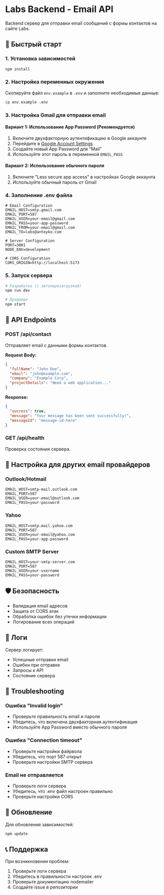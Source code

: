 # Labs Backend - Email API

Backend сервер для отправки email сообщений с формы контактов на сайте Labs.

## 🚀 Быстрый старт

### 1. Установка зависимостей
```bash
npm install
```

### 2. Настройка переменных окружения
Скопируйте файл `env.example` в `.env` и заполните необходимые данные:

```bash
cp env.example .env
```

### 3. Настройка Gmail для отправки email

#### Вариант 1: Использование App Password (Рекомендуется)
1. Включите двухфакторную аутентификацию в Google аккаунте
2. Перейдите в [Google Account Settings](https://myaccount.google.com/apppasswords)
3. Создайте новый App Password для "Mail"
4. Используйте этот пароль в переменной `EMAIL_PASS`

#### Вариант 2: Использование обычного пароля
1. Включите "Less secure app access" в настройках Google аккаунта
2. Используйте обычный пароль от Gmail

### 4. Заполнение .env файла
```env
# Email Configuration
EMAIL_HOST=smtp.gmail.com
EMAIL_PORT=587
EMAIL_USER=your-email@gmail.com
EMAIL_PASS=your-app-password
EMAIL_FROM=your-email@gmail.com
EMAIL_TO=labs@anteyko.com

# Server Configuration
PORT=3001
NODE_ENV=development

# CORS Configuration
CORS_ORIGIN=http://localhost:5173
```

### 5. Запуск сервера
```bash
# Разработка (с автоперезагрузкой)
npm run dev

# Продакшн
npm start
```

## 📧 API Endpoints

### POST /api/contact
Отправляет email с данными формы контактов.

**Request Body:**
```json
{
  "fullName": "John Doe",
  "email": "john@example.com",
  "company": "Example Corp",
  "projectDetails": "Need a web application..."
}
```

**Response:**
```json
{
  "success": true,
  "message": "Your message has been sent successfully!",
  "messageId": "message-id-here"
}
```

### GET /api/health
Проверка состояния сервера.

## 🔧 Настройка для других email провайдеров

### Outlook/Hotmail
```env
EMAIL_HOST=smtp-mail.outlook.com
EMAIL_PORT=587
EMAIL_USER=your-email@outlook.com
EMAIL_PASS=your-password
```

### Yahoo
```env
EMAIL_HOST=smtp.mail.yahoo.com
EMAIL_PORT=587
EMAIL_USER=your-email@yahoo.com
EMAIL_PASS=your-app-password
```

### Custom SMTP Server
```env
EMAIL_HOST=your-smtp-server.com
EMAIL_PORT=587
EMAIL_USER=your-username
EMAIL_PASS=your-password
```

## 🛡️ Безопасность

- Валидация email адресов
- Защита от CORS атак
- Обработка ошибок без утечки информации
- Логирование всех операций

## 📝 Логи

Сервер логирует:
- Успешные отправки email
- Ошибки при отправке
- Запросы к API
- Состояние сервера

## 🚨 Troubleshooting

### Ошибка "Invalid login"
- Проверьте правильность email и пароля
- Убедитесь, что включена двухфакторная аутентификация
- Используйте App Password вместо обычного пароля

### Ошибка "Connection timeout"
- Проверьте настройки файрвола
- Убедитесь, что порт 587 открыт
- Проверьте настройки SMTP сервера

### Email не отправляется
- Проверьте логи сервера
- Убедитесь, что .env файл настроен правильно
- Проверьте настройки CORS

## 🔄 Обновление

Для обновления зависимостей:
```bash
npm update
```

## 📞 Поддержка

При возникновении проблем:
1. Проверьте логи сервера
2. Убедитесь в правильности настроек .env
3. Проверьте документацию nodemailer
4. Создайте issue в репозитории
